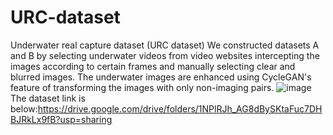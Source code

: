 # URC-dataset
Underwater real capture dataset (URC dataset)
We constructed datasets A and B by selecting underwater videos from video websites intercepting the images according to certain frames and manually selecting clear and blurred images. The underwater images are enhanced using CycleGAN's feature of transforming the images with only non-imaging pairs. 
![image](https://github.com/bakee88/URC-dataset/blob/main/Database%20Thumbnails.png)
The dataset link is below:https://drive.google.com/drive/folders/1NPlRJh_AG8dBySKtaFuc7DHBJRkLx9fB?usp=sharing
